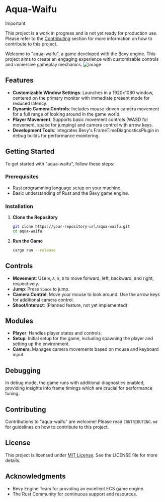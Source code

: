 # Aqua-Waifu 

> [!IMPORTANT]
> This project is a work in progress and is not yet ready for production use. Please refer to the [Contributing](#contributing) section for more information on how to contribute to this project.

Welcome to "aqua-waifu", a game developed with the Bevy engine. This project aims to create an engaging experience with customizable controls and immersive gameplay mechanics.
![image](https://github.com/Xbz-24/Bevy-Sandbox/assets/68678258/d7a7c2ab-9163-42d2-ab0e-15c52375ec0c)
## Features

- **Customizable Window Settings**: Launches in a 1920x1080 window, centered on the primary monitor with immediate present mode for reduced latency.
- **Dynamic Camera Controls**: Includes mouse-driven camera movement for a full range of looking around in the game world.
- **Player Movement**: Supports basic movement controls (WASD for movement, space for jumping) and camera control with arrow keys.
- **Development Tools**: Integrates Bevy's FrameTimeDiagnosticsPlugin in debug builds for performance monitoring.

## Getting Started

To get started with "aqua-waifu", follow these steps:

### Prerequisites

- Rust programming language setup on your machine.
- Basic understanding of Rust and the Bevy game engine.

### Installation

1. **Clone the Repository**

   ```bash
   git clone https://your-repository-url/aqua-waifu.git
   cd aqua-waifu
   ```

2. **Run the Game**

   ```bash
   cargo run --release
   ```

## Controls

- **Movement**: Use `W`, `A`, `S`, `D` to move forward, left, backward, and right, respectively.
- **Jump**: Press `Space` to jump.
- **Camera Control**: Move your mouse to look around. Use the arrow keys for additional camera control.
- **Shoot/Interact**: (Planned feature, not yet implemented)

## Modules

- **Player**: Handles player states and controls.
- **Setup**: Initial setup for the game, including spawning the player and setting up the environment.
- **Camera**: Manages camera movements based on mouse and keyboard input.

## Debugging

In debug mode, the game runs with additional diagnostics enabled, providing insights into frame timings which are crucial for performance tuning.

## Contributing

Contributions to "aqua-waifu" are welcome! Please read `CONTRIBUTING.md` for guidelines on how to contribute to this project.

## License

This project is licensed under [MIT License](LICENSE). See the LICENSE file for more details.

## Acknowledgments

- Bevy Engine Team for providing an excellent ECS game engine.
- The Rust Community for continuous support and resources.
